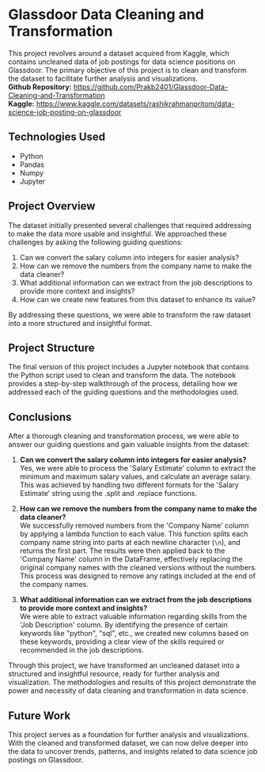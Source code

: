 # Glassdoor Data Cleaning and Transformation

This project revolves around a dataset acquired from Kaggle, which contains uncleaned data of job postings for data science positions on Glassdoor. The primary objective 
of this project is to clean and transform the dataset to facilitate further analysis and visualizations. <br>
**Github Repository:** https://github.com/Prakb2401/Glassdoor-Data-Cleaning-and-Transformation <br>
**Kaggle:** https://www.kaggle.com/datasets/rashikrahmanpritom/data-science-job-posting-on-glassdoor


## Technologies Used
- Python
- Pandas
- Numpy
- Jupyter
## Project Overview

The dataset initially presented several challenges that required addressing to make the data more usable and insightful. We approached these challenges by asking the following guiding questions:

1. Can we convert the salary column into integers for easier analysis?
2. How can we remove the numbers from the company name to make the data cleaner?
3. What additional information can we extract from the job descriptions to provide more context and insights?
4. How can we create new features from this dataset to enhance its value?

By addressing these questions, we were able to transform the raw dataset into a more structured and insightful format.


## Project Structure

The final version of this project includes a Jupyter notebook that contains the Python script used to clean and transform the data. The notebook provides a step-by-step walkthrough of the process, detailing how we addressed each of the guiding questions and the methodologies used.

## Conclusions

After a thorough cleaning and transformation process, we were able to answer our guiding questions and gain valuable insights from the dataset:

1. **Can we convert the salary column into integers for easier analysis?**<br> 
    Yes, we were able to process the 'Salary Estimate' column to extract the minimum and maximum salary values, and calculate an average salary. This was achieved by handling two different formats for the 'Salary Estimate' string using the .split and .replace functions.

2. **How can we remove the numbers from the company name to make the data cleaner?**<br>
   We successfully removed numbers from the 'Company Name' column by applying a lambda function to each value. This function splits each company name string into parts at each newline character (`\n`), and returns the first part. The results were then applied back to the 'Company Name' column in the DataFrame, effectively replacing the original company names with the cleaned versions without the numbers. This process was designed to remove any ratings included at the end of the company names.

3. **What additional information can we extract from the job descriptions to provide more context and insights?**<br>
   We were able to extract valuable information regarding skills from the 'Job Description' column. By identifying the presence of certain keywords like "python", "sql", etc., we created new columns based on these keywords, providing a clear view of the skills required or recommended in the job descriptions.


Through this project, we have transformed an uncleaned dataset into a structured and insightful resource, ready for further analysis and visualization. The methodologies and results of this project demonstrate the power and necessity of data cleaning and transformation in data science.

## Future Work

This project serves as a foundation for further analysis and visualizations. With the cleaned and transformed dataset, we can now delve deeper into the data to uncover trends, patterns, and insights related to data science job postings on Glassdoor. 

